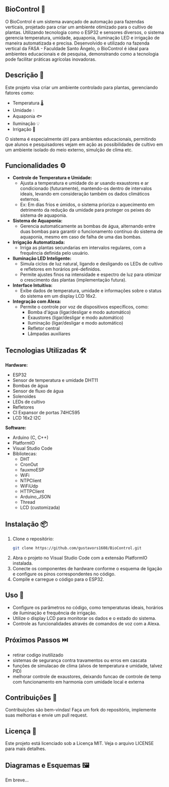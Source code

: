 ## BioControl 🌿

O BioControl é um sistema avançado de automação para fazendas verticais, projetado para criar um ambiente otimizado para o cultivo de plantas. Utilizando tecnologia como o ESP32 e sensores diversos, o sistema gerencia temperatura, umidade, aquaponia, iluminação LED e irrigação de maneira automatizada e precisa. Desenvolvido e utilizado na fazenda vertical da FASA - Faculdade Santo Ângelo, o BioControl é ideal para ambientes educacionais e de pesquisa, demonstrando como a tecnologia pode facilitar práticas agrícolas inovadoras.

## Descrição 📝

Este projeto visa criar um ambiente controlado para plantas, gerenciando fatores como:

- Temperatura 🌡️
- Umidade 💧
- Aquaponia 🐟
- Iluminação 💡
- Irrigação 🌱

O sistema é especialmente útil para ambientes educacionais, permitindo que alunos e pesquisadores vejam em ação as possibilidades de cultivo em um ambiente isolado do meio externo, simulção de clima etc.

## Funcionalidades ⚙️

- **Controle de Temperatura e Umidade:**
    - Ajusta a temperatura e umidade do ar usando exaustores e ar condicionado (futuramente), mantendo-os dentro de intervalos ideais, levando em consideração também os dados climáticos externos. 
    - Ex: Em dias frios e úmidos, o sistema prioriza o aquecimento em detrimento da redução da umidade para proteger os peixes do sistema de aquaponia.
- **Sistema de Aquaponia:**
    - Gerencia automaticamente as bombas de água, alternando entre duas bombas para garantir o funcionamento contínuo do sistema de aquaponia, mesmo em caso de falha de uma das bombas.
- **Irrigação Automatizada:**
    - Irriga as plantas secundarias em intervalos regulares, com a frequência definida pelo usuário.
- **Iluminação LED Inteligente:**
    - Simula ciclos de luz natural, ligando e desligando os LEDs de cultivo e refletores em horários pré-definidos.
    - Permite ajustes finos na intensidade e espectro de luz para otimizar o crescimento das plantas (implementação futura).
- **Interface Intuitiva:**
    - Exibe dados de temperatura, umidade e informações sobre o status do sistema em um display LCD 16x2.
- **Integração com Alexa:**
    - Permite o controle por voz de dispositivos específicos, como:
        - Bomba d'água (ligar/desligar e modo automático)
        - Exaustores (ligar/desligar e modo automático)
        - Iluminação (ligar/desligar e modo automático)
        - Refletor central
        - Lâmpadas auxiliares

## Tecnologias Utilizadas 🛠️

**Hardware:**

- ESP32
- Sensor de temperatura e umidade DHT11
- Bombas de água
- Sensor de fluxo de água
- Solenoides
- LEDs de cultivo
- Refletores
- CI Expansor de portas 74HC595
- LCD 16x2 I2C

**Software:**

- Arduino (C, C++)
- PlatformIO
- Visual Studio Code
- Bibliotecas:
    - DHT
    - CronOut
    - fauxmoESP
    - WiFi
    - NTPClient
    - WiFiUdp
    - HTTPClient
    - Arduino_JSON
    - Thread
    - LCD (customizada)

## Instalação 📦

1. Clone o repositório:
   ```bash
   git clone https://github.com/gustavors1608/BioControl.git
   ```
2. Abra o projeto no Visual Studio Code com a extensão PlatformIO instalada.
3. Conecte os componentes de hardware conforme o esquema de ligação e configure os pinos correspondentes no código.
4. Compile e carregue o código para o ESP32.

## Uso 🚀

- Configure os parâmetros no código, como temperaturas ideais, horários de iluminação e frequência de irrigação.
- Utilize o display LCD para monitorar os dados e o estado do sistema.
- Controle as funcionalidades através de comandos de voz com a Alexa.

## Próximos Passos ⏭️

- retirar codigo inutilizado
- sistemas de segurança contra travamentos ou erros em cascata
- funções de simulacao de clima (alvos de temperatura e umidade, talvez PID)
- melhorar controle de exaustores, deixando funcao de controle de temp com funcionamento em harmonia com umidade local e externa

## Contribuições 🤝

Contribuições são bem-vindas! Faça um fork do repositório, implemente suas melhorias e envie um pull request.

## Licença 📄

Este projeto está licenciado sob a Licença MIT. Veja o arquivo LICENSE para mais detalhes.

## Diagramas e Esquemas 🖼️

Em breve...
